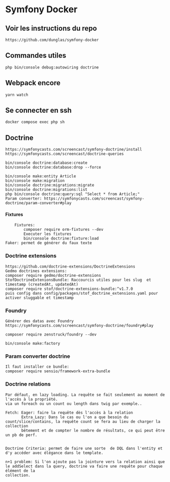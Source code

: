 # Symfony Docker

## Voir les instructions du repo

    https://github.com/dunglas/symfony-docker

## Commandes utiles

    php bin/console debug:autowiring doctrine

## Webpack encore
    yarn watch

## Se connecter en ssh
    docker compose exec php sh

## Doctrine

    https://symfonycasts.com/screencast/symfony-doctrine/install
    https://symfonycasts.com/screencast/doctrine-queries

    bin/console doctrine:database:create
    bin/console doctrine:database:drop --force

    bin/console make:entity Article 
    bin/console make:migration
    bin/console doctrine:migrations:migrate
    bin/console doctrine:migrations:list
    php bin/console doctrine:query:sql "Select * from Article;"
    Param converter: https://symfonycasts.com/screencast/symfony-doctrine/param-converter#play




#### Fixtures
        Fixtures: 
            composer require orm-fixtures --dev
            Executer les fixtures
            bin/console doctrine:fixture:load
    Faker: permet de générer du faux texte


### Doctrine extensions
    https://github.com/doctrine-extensions/DoctrineExtensions
    Gedmo doctrines extensions:
    composer require gedmo/doctrine-extensions
    StofDoctrineExtenionsBundle: Raccourcis utiles pour les slug  et timestamp (createdAt, updatedAt)
    composer require stof/doctrine-extensions-bundle:^v1.7.0
    puis config dans config/packages/stof_doctrine_extensions.yaml pour activer sluggable et timestamp

### Foundry
    Générer des datas avec Foundry
    https://symfonycasts.com/screencast/symfony-doctrine/foundry#play
    
    composer require zenstruck/foundry --dev

    bin/console make:factory

### Param converter doctrine

    Il faut installer ce bundle:
    composer require sensio/framework-extra-bundle
    
### Doctrine relations

    Par défaut, en lazy loading. La requête se fait seulement au moment de l'accès à la propriété.
    via un foreach ou un count ou length dans twig par exemple..

    Fetch: Eager: faire la requête dès l'accès à la relation
           Extra_Lazy: Dans le cas ou l'on a que besoin du count/slice/contains, la requête count se fera au lieu de charger la collection
           bêtement et de compter le nombre de résultats, ce qui peut être un pb de perf.


    Doctrine Criteria: permet de faire une sorte  de DQL dans l'entity et d'y accéder avec élégance dans le template.

    n+1 problem: Si l'on ajoute pas la jointure vers la relation ainsi que le addSelect dans la query, doctrine va faire une requête pour chaque élément de la 
    collection.
   
    




